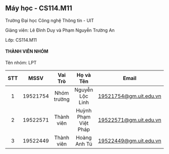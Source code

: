 ## Máy học - CS114.M11
Trường Đại học Công nghệ Thông tin - UIT

Giảng viên: Lê Đình Duy và Phạm Nguyễn Trường An

Lớp: CS114.M11

#### THÀNH VIÊN NHÓM 

Tên nhóm: LPT

| STT |   MSSV   |   Vai Trò   |      Họ và Tên      |          Email         |
|:---:|:--------:|:-----------:|:-------------------:|:----------------------:|
| 1   | 19521754 | Nhóm trưởng | Nguyễn Lộc Linh     | 19521754@gm.uit.edu.vn |
| 2   | 19522571 | Thành viên  | Huỳnh Phạm Việt Pháp| 19522571@gm.uit.edu.vn |
| 3   | 19522449 | Thành viên  | Hoàng Anh Tú        | 19522449@gm.uit.edu.vn |
